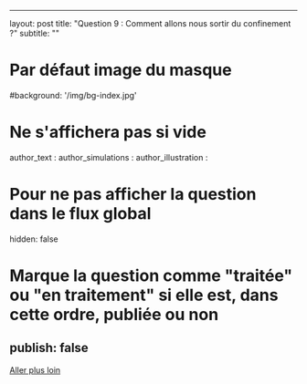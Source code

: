
---
layout: post
title: "Question 9 : Comment allons nous sortir du confinement ?"
subtitle: ""

# Par défaut image du masque
#background: '/img/bg-index.jpg'

# Ne s'affichera pas si vide
author_text : 
author_simulations : 
author_illustration : 

# Pour ne pas afficher la question dans le flux global
hidden: false

# Marque la question comme "traitée" ou "en traitement" si elle est, dans cette ordre, publiée ou non
publish: false
---


<a href="{% post_url 2020-03-26-q1-1 %}" class="btn btn-primary">Aller plus loin</a>
